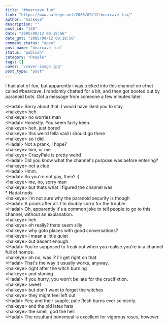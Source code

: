 ```yaml
---
title: "#bearcave fun"
link: "https://www.halkeye.net/2005/09/12/bearcave_fun/"
author: "halkeye"
description: ""
post_id: "138"
date: "2005/09/12 00:18:56"
date_gmt: "2005/09/12 08:18:56"
comment_status: "open"
post_name: "bearcave_fun"
status: "publish"
category: "People"
tags: []
cover: "/cover-image.jpg"
post_type: "post"
---
```


I had alot of fun, but apparently i was tricked into this channel on efnet called #bearcave. I randomly chatted for a bit, and then got booted out by paranoid bots. Got a message from someone a few minutes later.


&lt;Hadal&gt; Sorry about that. I would have liked you to stay.  
&lt;halkeye&gt; heh  
&lt;halkeye&gt; no worries man  
&lt;Hadal&gt; Honestly. You seem fairly keen.  
&lt;halkeye&gt; heh, just bored  
&lt;halkeye&gt; this weird fella said i should go there  
&lt;halkeye&gt; so i did  
&lt;Hadal&gt; Not a prank, I hope?  
&lt;halkeye&gt; him, or me  
&lt;halkeye&gt; CrazyPale is pretty weird  
&lt;Hadal&gt; Did you know what the channel's purpose was before entering?  
&lt;halkeye&gt; not a clue  
&lt;Hadal&gt; Hmm.  
&lt;Hadal&gt; So you're not gay, then? :)  
&lt;halkeye&gt; me, no, sorry man  
&lt;halkeye&gt; but thats what i figured the channel was  
\* Hadal nods  
&lt;halkeye&gt; i'm not sure why the paranoid security is though  
&lt;Hadal&gt; A prank after all. I'm doubly sorry for the trouble.  
&lt;Hadal&gt; Oh, apparently it's a common joke to tell people to go to this channel, without an explanation.  
&lt;halkeye&gt; heh  
&lt;halkeye&gt; oh really? thats seem silly  
&lt;halkeye&gt; why goto places with good conversations?  
&lt;halkeye&gt; i mean a little quiet  
&lt;halkeye&gt; but decent enough  
&lt;Hadal&gt; You're supposed to freak out when you realise you're in a channel full of homos.  
&lt;halkeye&gt; oh no, was i? i'll get right on that  
&lt;Hadal&gt; That's the way it usually works, anyway.  
&lt;halkeye&gt; right after the witch burning  
&lt;halkeye&gt; and stoning  
&lt;Hadal&gt; If you hurry, you won't be late for the crucifixtion.  
&lt;halkeye&gt; sweet  
&lt;halkeye&gt; but don't want to forget the witches  
&lt;halkeye&gt; they might feel left out  
&lt;Hadal&gt; Yes; and their supple, pale flesh burns ever so nicely.  
&lt;halkeye&gt; and the old latex hats  
&lt;halkeye&gt; the smell, god the hell  
&lt;Hadal&gt; The resultant bonemeal is excellent for vigorous roses, however.  
